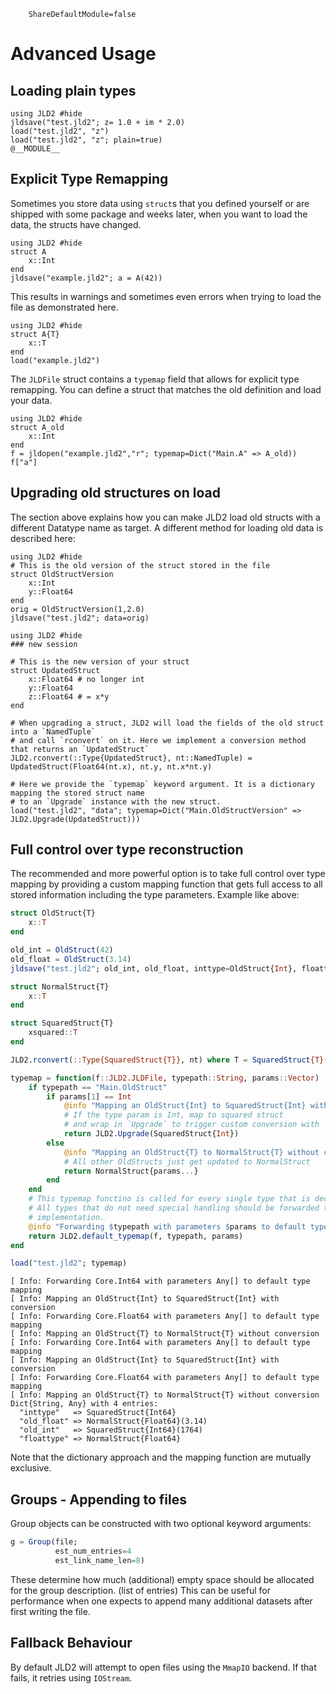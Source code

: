 ```@meta
    ShareDefaultModule=false
```

# Advanced Usage

## Loading plain types

```@repl
using JLD2 #hide
jldsave("test.jld2"; z= 1.0 + im * 2.0)
load("test.jld2", "z")
load("test.jld2", "z"; plain=true)
@__MODULE__
```


## Explicit Type Remapping

Sometimes you store data using `struct`s that you defined yourself or are
shipped with some package and weeks later, when you want to
load the data, the structs have changed.

```@example
using JLD2 #hide
struct A
    x::Int
end
jldsave("example.jld2"; a = A(42))
```

This results in warnings and sometimes even errors when trying to load the
file as demonstrated here.
```@repl
using JLD2 #hide
struct A{T}
    x::T
end
load("example.jld2")
```

The `JLDFile` struct contains a `typemap` field that allows for explicit type remapping.
You can define a struct that matches the old definition and load your data.

```@repl
using JLD2 #hide
struct A_old
    x::Int
end
f = jldopen("example.jld2","r"; typemap=Dict("Main.A" => A_old))
f["a"]
```

## Upgrading old structures on load
The section above explains how you can make JLD2 load old structs with a different Datatype name as target.
A different method for loading old data is described here:

```@example
using JLD2 #hide
# This is the old version of the struct stored in the file
struct OldStructVersion
    x::Int
    y::Float64
end
orig = OldStructVersion(1,2.0)
jldsave("test.jld2"; data=orig)
```
```@example
using JLD2 #hide
### new session

# This is the new version of your struct
struct UpdatedStruct
    x::Float64 # no longer int
    y::Float64
    z::Float64 # = x*y
end

# When upgrading a struct, JLD2 will load the fields of the old struct into a `NamedTuple`
# and call `rconvert` on it. Here we implement a conversion method that returns an `UpdatedStruct`
JLD2.rconvert(::Type{UpdatedStruct}, nt::NamedTuple) = UpdatedStruct(Float64(nt.x), nt.y, nt.x*nt.y)

# Here we provide the `typemap` keyword argument. It is a dictionary mapping the stored struct name
# to an `Upgrade` instance with the new struct.
load("test.jld2", "data"; typemap=Dict("Main.OldStructVersion" => JLD2.Upgrade(UpdatedStruct)))
```

## Full control over type reconstruction
The recommended and more powerful option is to take full control over type mapping by
providing a custom mapping function that gets full access to all stored information
including the type parameters.
Example like above:

```julia
struct OldStruct{T}
    x::T
end

old_int = OldStruct(42)
old_float = OldStruct(3.14)
jldsave("test.jld2"; old_int, old_float, inttype=OldStruct{Int}, floattype=OldStruct{Float64}, )

struct NormalStruct{T}
    x::T
end

struct SquaredStruct{T}
    xsquared::T
end

JLD2.rconvert(::Type{SquaredStruct{T}}, nt) where T = SquaredStruct{T}(nt.x^2)

typemap = function(f::JLD2.JLDFile, typepath::String, params::Vector)
    if typepath == "Main.OldStruct"
        if params[1] == Int
            @info "Mapping an OldStruct{Int} to SquaredStruct{Int} with conversion"
            # If the type param is Int, map to squared struct
            # and wrap in `Upgrade` to trigger custom conversion with `rconvert`
            return JLD2.Upgrade(SquaredStruct{Int})
        else
            @info "Mapping an OldStruct{T} to NormalStruct{T} without conversion"
            # All other OldStructs just get updated to NormalStruct
            return NormalStruct{params...}
        end
    end
    # This typemap functino is called for every single type that is decoded.
    # All types that do not need special handling should be forwarded to the default
    # implementation.
    @info "Forwarding $typepath with parameters $params to default type mapping"
    return JLD2.default_typemap(f, typepath, params)
end

load("test.jld2"; typemap)
```

```
[ Info: Forwarding Core.Int64 with parameters Any[] to default type mapping
[ Info: Mapping an OldStruct{Int} to SquaredStruct{Int} with conversion
[ Info: Forwarding Core.Float64 with parameters Any[] to default type mapping
[ Info: Mapping an OldStruct{T} to NormalStruct{T} without conversion
[ Info: Forwarding Core.Int64 with parameters Any[] to default type mapping
[ Info: Mapping an OldStruct{Int} to SquaredStruct{Int} with conversion
[ Info: Forwarding Core.Float64 with parameters Any[] to default type mapping
[ Info: Mapping an OldStruct{T} to NormalStruct{T} without conversion
Dict{String, Any} with 4 entries:
  "inttype"   => SquaredStruct{Int64}
  "old_float" => NormalStruct{Float64}(3.14)
  "old_int"   => SquaredStruct{Int64}(1764)
  "floattype" => NormalStruct{Float64}
```


Note that the dictionary approach and the mapping function are mutually exclusive.



## Groups - Appending to files


Group objects can be constructed with two optional keyword arguments:
```julia
g = Group(file;
          est_num_entries=4
          est_link_name_len=8)
```

These determine how much (additional) empty space should be allocated for the group description. (list of entries)
This can be useful for performance when one expects to append many additional datasets after first writing the file.


## Fallback Behaviour
By default JLD2 will attempt to open files using the `MmapIO` backend. If that fails, it retries using `IOStream`.


